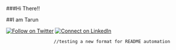 ###Hi There!! 

##I am Tarun 


[![Follow on Twitter](https://img.shields.io/badge/--twitter?label=Twitter&logo=Twitter&style=social)](https://www.twitter.com/tarun_vignesh) [![Connect on LinkedIn](https://img.shields.io/badge/--linkedin?label=LinkedIn&logo=LinkedIn&style=social)](https://www.linkedin.com/in/tarunvignesh/)


<!--START_SECTION:activity-->














                      //testing a new format for README automation
